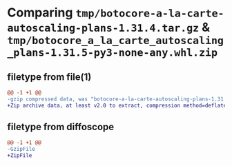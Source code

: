 # Comparing `tmp/botocore-a-la-carte-autoscaling-plans-1.31.4.tar.gz` & `tmp/botocore_a_la_carte_autoscaling_plans-1.31.5-py3-none-any.whl.zip`

## filetype from file(1)

```diff
@@ -1 +1 @@
-gzip compressed data, was "botocore-a-la-carte-autoscaling-plans-1.31.4.tar", last modified: Tue Jul 18 01:55:01 2023, max compression
+Zip archive data, at least v2.0 to extract, compression method=deflate
```

## filetype from diffoscope

```diff
@@ -1 +1 @@
-GzipFile
+ZipFile
```

